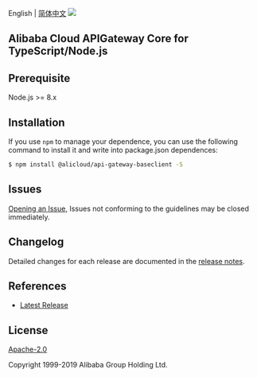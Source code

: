 English | [简体中文](README-CN.md)
![](https://aliyunsdk-pages.alicdn.com/icons/AlibabaCloud.svg)

## Alibaba Cloud APIGateway Core for TypeScript/Node.js

## Prerequisite

Node.js >= 8.x

## Installation
If you use `npm` to manage your dependence, you can use the following command to install it and write into package.json dependences:

```sh
$ npm install @alicloud/api-gateway-baseclient -S
```

## Issues
[Opening an Issue](https://github.com/aliyun/alibabacloud-apigateway-core-sdk/issues/new), Issues not conforming to the guidelines may be closed immediately.

## Changelog
Detailed changes for each release are documented in the [release notes](./ChangeLog.txt).

## References
* [Latest Release](https://github.com/aliyun/alibabacloud-apigateway-core-sdk/tree/master/ts)

## License
[Apache-2.0](http://www.apache.org/licenses/LICENSE-2.0)

Copyright 1999-2019 Alibaba Group Holding Ltd.